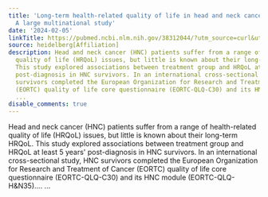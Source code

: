 ```yaml
---
title: 'Long-term health-related quality of life in head and neck cancer survivors:
  A large multinational study'
date: '2024-02-05'
linkTitle: https://pubmed.ncbi.nlm.nih.gov/38312044/?utm_source=curl&utm_medium=rss&utm_campaign=pubmed-2&utm_content=1FakS-2QOkCT8HsMOQP1bCRQ4YzyumYOmxmF0moLsQ3dFB1E9V&fc=20220326224207&ff=20240205170658&v=2.18.0
source: heidelberg[Affiliation]
description: Head and neck cancer (HNC) patients suffer from a range of health-related
  quality of life (HRQoL) issues, but little is known about their long-term HRQoL.
  This study explored associations between treatment group and HRQoL at least 5 years'
  post-diagnosis in HNC survivors. In an international cross-sectional study, HNC
  survivors completed the European Organization for Research and Treatment of Cancer
  (EORTC) quality of life core questionnaire (EORTC-QLQ-C30) and its HNC module (EORTC-QLQ-H&N35)....
  ...
disable_comments: true
---
```

Head and neck cancer (HNC) patients suffer from a range of health-related quality of life (HRQoL) issues, but little is known about their long-term HRQoL. This study explored associations between treatment group and HRQoL at least 5 years' post-diagnosis in HNC survivors. In an international cross-sectional study, HNC survivors completed the European Organization for Research and Treatment of Cancer (EORTC) quality of life core questionnaire (EORTC-QLQ-C30) and its HNC module (EORTC-QLQ-H&N35).... ...